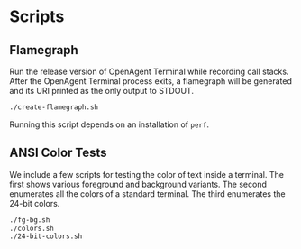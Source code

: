 Scripts
=======

## Flamegraph

Run the release version of OpenAgent Terminal while recording call stacks. After the
OpenAgent Terminal process exits, a flamegraph will be generated and its URI printed
as the only output to STDOUT.

```sh
./create-flamegraph.sh
```

Running this script depends on an installation of `perf`.

## ANSI Color Tests

We include a few scripts for testing the color of text inside a terminal. The
first shows various foreground and background variants. The second enumerates
all the colors of a standard terminal. The third enumerates the 24-bit colors.

```sh
./fg-bg.sh
./colors.sh
./24-bit-colors.sh
```
